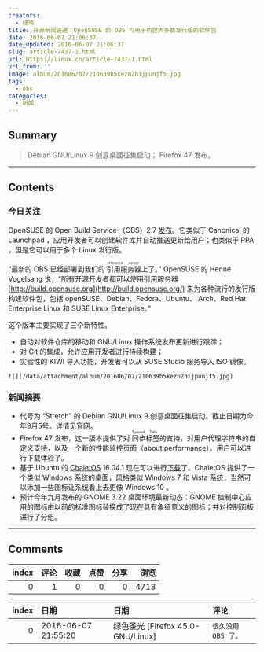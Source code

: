 ```yaml
---
creators:
  - 棣琦
title: 开源新闻速递：OpenSUSE 的 OBS 可用于构建大多数发行版的软件包
date: 2016-06-07 21:06:37
date_updated: 2016-06-07 21:06:37
slug: article-7437-1.html
url: https://linux.cn/article-7437-1.html
url_from: ''
image: album/201606/07/210639b5kezn2hijpunjf5.jpg
tags:
  - obs
categories:
  - 新闻
---
```


## Summary

> Debian GNU/Linux 9 创意桌面征集启动；
> Firefox 47 发布。

***

<!-- more -->

## Contents

### 今日关注

OpenSUSE 的 Open Build Service （OBS）2.7 [发布](https://lists.opensuse.org/opensuse-announce/2016-06/msg00000.html)。它类似于 Canonical 的 Launchpad ，应用开发者可以创建软件库并自动推送更新给用户；也类似于 PPA ，但是它可以用于多个 Linux 发行版。

“最新的 OBS 已经部署到我们的<ruby> 引用服务器 <rp>  （ </rp> <rt>  reference server </rt> <rp>  ） </rp></ruby>上了。” OpenSUSE 的 Henne Vogelsang 说，“所有开源开发者都可以使用引用服务器 [http://build.opensuse.org](http://build.opensuse.org/) 来为各种流行的发行版构建软件包，包括 openSUSE、Debian、Fedora、Ubuntu、 Arch、Red Hat Enterprise Linux 和 SUSE Linux Enterprise。”

这个版本主要实现了三个新特性。

* 自动对软件仓库的移动和 GNU/Linux 操作系统发布更新进行跟踪；
* 对 Git 的集成，允许应用开发者进行持续构建；
* 实验性的 KIWI 导入功能，开发者可以从 SUSE Studio 服务导入 ISO 镜像。

`![](/data/attachment/album/201606/07/210639b5kezn2hijpunjf5.jpg)`

### 新闻摘要

* 代号为 “Stretch” 的 Debian GNU/Linux 9 创意桌面征集启动。截止日期为今年9月5号。详情见[官网](https://wiki.debian.org/DebianDesktop/Artwork/Stretch)。
* Firefox 47 发布，这一版本提供了对<ruby> 同步标签 <rp>  （ </rp> <rt>  Synced Tabs </rt> <rp>  ） </rp></ruby>的支持，对用户代理字符串的自定义支持，以及一个新的性能监控页面（about:performance）。用户可以进行下载体验了。
* 基于 Ubuntu 的 [ChaletOS](https://sourceforge.net/projects/chaletos/) 16.04.1 现在可以进行[下载](https://sourceforge.net/projects/chaletos/)了。ChaletOS 提供了一个类似 Windows 系统的桌面，风格类似 Windows 7 和 Vista 系统，当然可以添加一些图标让系统看上去更像 Windows 10 。
* 预计今年九月发布的 GNOME 3.22 桌面环境最新动态：GNOME 控制中心应用的图标由以前的标准图标替换成了现在具有象征意义的图标；并对控制面板进行了分组。

***

## Comments


|   index |   评论 |   收藏 |   点赞 |   分享 |   浏览 |
|--------:|-------:|-------:|-------:|-------:|-------:|
|       0 |      1 |      0 |      0 |      0 |   4713 |

|   index | 日期                | 日期                              | 评论                |
|--------:|:--------------------|:----------------------------------|:--------------------|
|       0 | 2016-06-07 21:55:20 | 绿色圣光 [Firefox 45.0-GNU/Linux] | `很久没用 OBS 了。` |
